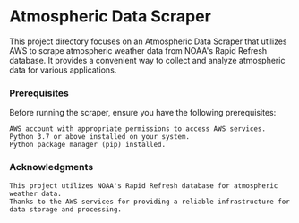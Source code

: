 # Atmospheric Data Scraper
This project directory focuses on an Atmospheric Data Scraper that utilizes AWS to scrape atmospheric weather data from NOAA's Rapid Refresh database. It provides a convenient way to collect and analyze atmospheric data for various applications.

### Prerequisites

Before running the scraper, ensure you have the following prerequisites:

    AWS account with appropriate permissions to access AWS services.
    Python 3.7 or above installed on your system.
    Python package manager (pip) installed.
### Acknowledgments

    This project utilizes NOAA's Rapid Refresh database for atmospheric weather data.
    Thanks to the AWS services for providing a reliable infrastructure for data storage and processing.